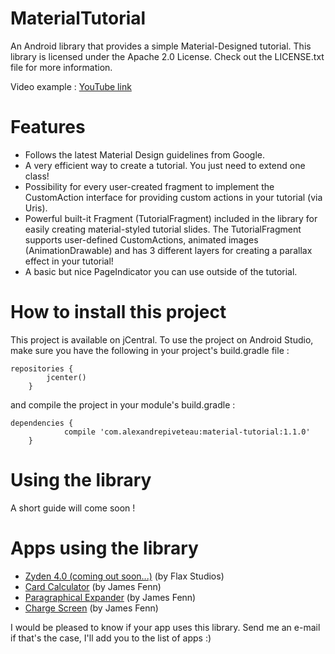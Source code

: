 # MaterialTutorial
An Android library that provides a simple Material-Designed tutorial.
This library is licensed under the Apache 2.0 License. Check out the LICENSE.txt file for more information.

Video example : [YouTube link](https://youtu.be/WEjwE59k1oY "MaterialTutorial sample on YouTube")

# Features
- Follows the latest Material Design guidelines from Google.
- A very efficient way to create a tutorial. You just need to extend one class!
- Possibility for every user-created fragment to implement the CustomAction interface for providing custom actions in your tutorial (via Uris).
- Powerful built-it Fragment (TutorialFragment) included in the library for easily creating material-styled tutorial slides. The TutorialFragment supports user-defined CustomActions, animated images (AnimationDrawable) and has 3 different layers for creating a parallax effect in your tutorial!
- A basic but nice PageIndicator you can use outside of the tutorial.

# How to install this project
This project is available on jCentral. To use the project on Android Studio, make sure you have the following in your project's build.gradle file :
```
repositories {
	    jcenter()
	}
```
and compile the project in your module's build.gradle :
```
dependencies {
	        compile 'com.alexandrepiveteau:material-tutorial:1.1.0'
	}
```

# Using the library
A short guide will come soon !

# Apps using the library
- [Zyden 4.0 (coming out soon...)](https://play.google.com/store/apps/details?id=com.zyden.activity "See on Play Store") (by Flax Studios)
- [Card Calculator](https://play.google.com/store/apps/details?id=com.james.calculator "See on Play Store") (by James Fenn)
- [Paragraphical Expander](https://play.google.com/store/apps/details?id=com.james.paragraphicalexpander "See on Play Store") (by James Fenn)
- [Charge Screen](https://play.google.com/store/apps/details?id=com.james.chargescreen "See on Play Store") (by James Fenn)

I would be pleased to know if your app uses this library. Send me an e-mail if that's the case, I'll add you to the list of apps :)
